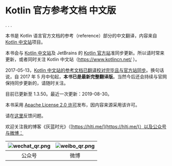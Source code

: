 # Kotlin 官方参考文档 中文版


. . .

本书是 Kotlin 语言官方文档的参考（reference）部分的中文翻译，内容来自 [Kotlin 中文站](https://www.kotlincn.net/)项目。

本书会与 [Kotlin 中文站](https://github.com/hltj/kotlin-web-site-cn)及 JetBrains 的 [Kotlin 官方站](https://github.com/JetBrains/kotlin-web-site)准同步更新。所以请时常来更新，或者同时关注 Kotlin 中文站（https://www.kotlincn.net/ ）。

2017-05-13，[Kotlin 中文站的参考文档已翻译校对完毕且与官方站同步](https://hltj.me/kotlin/2017/05/15/kotlin-reference-translated.html)。换句话说，自 2017 年 5 月中旬起，**本书已是最新完整翻译版**。当然今后还会持续与官网保持同步更新的，请随时关注。

目前已更新至 1.3.50。最近一次更新：2019-08-30。

本书采用 [Apache License 2.0 许可](http://www.apache.org/licenses/LICENSE-2.0)发布，因内容来源采用该许可。

请在[这里](https://github.com/hltj/kotlin-reference-chinese/issues)反馈问题。

欢迎关注我的博客《灰蓝时光》（[https://hltj.me/](https://hltj.me/)）以及公众号与微博：

| ![wechat_qr.png](/assets/wechat_qr.png) | ![weibo_qr.png](/assets/weibo_qr.png) |
|:------:|:----:|
| 公众号 | 微博 |
